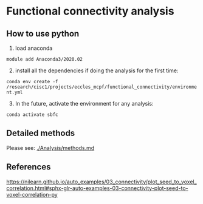 # Functional connectivity analysis

## How to use python

1. load anaconda

`module add Anaconda3/2020.02`

2. install all the dependencies if doing the analysis for the first time:

`conda env create -f /research/cisc1/projects/eccles_mcpf/functional_connectivity/environment.yml`

3. In the future, activate the environment for any analysis:

`conda activate sbfc`

## Detailed methods

Please see: [./Analysis/methods.md](./Analysis/methods.md)

## References
https://nilearn.github.io/auto_examples/03_connectivity/plot_seed_to_voxel_correlation.html#sphx-glr-auto-examples-03-connectivity-plot-seed-to-voxel-correlation-py
